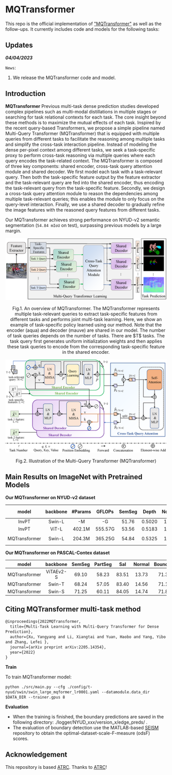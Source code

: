 # MQTransformer

This repo is the official implementation of ["MQTransformer"](https://arxiv.org/abs/2205.14354) as well as the follow-ups. It currently includes code and models for the following tasks:


## Updates

***04/04/2023***

`News`: 

1. We release the MQTransformer code and model. 


## Introduction

**MQTransformer** 
Previous multi-task dense prediction studies developed complex pipelines such as multi-modal distillations in multiple stages or searching for task relational contexts for each task. The core insight beyond these methods is to maximize the mutual effects of each task. Inspired by the recent query-based Transformers, we propose a simple pipeline named Multi-Query Transformer (MQTransformer) that is equipped with multiple queries from different tasks to facilitate the reasoning among multiple tasks and simplify the cross-task interaction pipeline. Instead of modeling the dense per-pixel context among different tasks, we seek a task-specific proxy to perform cross-task reasoning via multiple queries where each query encodes the task-related context. The MQTransformer is composed of three key components: shared encoder, cross-task query attention module and shared decoder. We first model each task with a task-relevant query. Then both the task-specific feature output by the feature extractor and the task-relevant query are fed into the shared encoder, thus encoding the task-relevant query from the task-specific feature. Secondly, we design a cross-task query attention module to reason the dependencies among multiple task-relevant queries; this enables the module to only focus on the query-level interaction. Finally, we use a shared decoder to gradually refine the image features with the reasoned query features from different tasks. 

Our MQTransformer achieves strong performance on NYUD-v2 semantic segmentation (`54.84 mIoU` on test), surpassing previous models by a large margin.

![MQTransformer](figures/overview.png)
<p align="center">Fig.1. An overview of MQTransformer. The MQTransformer represents multiple task-relevant queries to extract task-specific features from different tasks and performs joint multi-task learning. Here, we show an example of task-specific policy learned using our method. Note that the encoder (aqua) and decoder (mauve) are shared in our model. The number of task queries depends on the number of tasks. There are $T$ tasks. The task query first generates uniform initialization weights and then applies these task queries to encode from the corresponding task-specific feature in the shared encoder.</p>


![MQTransformer](figures/encoder-decoder.png)
<p align="center">Fig.2. Illustration of the Multi-Query Transformer (MQTransformer)</p>

## Main Results on ImageNet with Pretrained Models

**Our MQTransformer on NYUD-v2 dataset**

| model|backbone|#Params| GFLOPs | SemSeg| Depth | Noemal|Boundary| model checkpopint | log |
| :---: | :---: | :---: | :---: | :---: | :---: | :---: | :---: |:---: |:---: |
| InvPT         | Swin-L |   -M   |  -G    | 51.76 |0.5020 | 19.39 | 77.6 |- | -|
| InvPT         | ViT-L  | 402.1M | 555.57G| 53.56 |0.5183 | 19.04 | 78.1 |- | -|
| MQTransformer | Swin-L | 204.3M | 365.25G| 54.84 |0.5325 | 19.67 | 78.20| [Google Drive](https://drive.google.com/file/d/1ujNkpLYB9TuHe1J0QbWTeC2iDks3MiFv/view?usp=share_link) | [log](https://drive.google.com/file/d/1s1UBcu7CesLZ9_22yCYX4mYOTku4fuXz/view?usp=share_link) |



**Our MQTransformer on PASCAL-Contex dataset**

| model | backbone |  SemSeg | PartSeg | Sal | Normal| Boundary| 
| :---: | :---: | :---: | :---: | :---: | :---: | :---: |
|MQTransformer |ViTAEv2-S| 69.10 | 58.23 | 83.51| 13.73 | 71.30 |
|MQTransformer | Swin-T  | 68.24 | 57.05 | 83.40| 14.56 | 71.10 |
|MQTransformer | Swin-S  | 71.25 | 60.11 | 84.05 | 14.74 | 71.80| 

       
 
## Citing MQTransformer multi-task method

```
@inproceedings{2022MQTransformer,
  title={Multi-Task Learning with Multi-Query Transformer for Dense Prediction},
  author={Xu, Yangyang and Li, Xiangtai and Yuan, Haobo and Yang, Yibo and Zhang, Lefei },
  journal={arXiv preprint arXiv:2205.14354},
  year={2022}
}
```



**Train**

To train MQTransformer model:
```
python ./src/main.py --cfg ./config/t-nyud/swin/swin_large_mqformer_lr0001.yaml --datamodule.data_dir $DATA_DIR --trainer.gpus 8
```

**Evaluation**

- When the training is finished, the boundary predictions are saved in the following directory: ./logger/NYUD_xxx/version_x/edge_preds/ .
- The evaluation of boundary detection use the MATLAB-based [SEISM](https://github.com/jponttuset/seism) repository to obtain the optimal-dataset-scale-F-measure (odsF) scores.


## Acknowledgement
This repository is based [ATRC](https://github.com/brdav/atrc). Thanks to [ATRC](https://github.com/brdav/atrc)!

